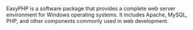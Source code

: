EasyPHP is a software package that provides a complete web server environment for Windows operating systems. It includes Apache, MySQL, PHP, and other components commonly used in web development.